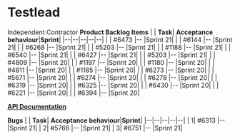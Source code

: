 # Testlead
Independent Contractor
**Product Backlog Items**
|  | **Task**| **Acceptance behaviour**|**Sprint**|
|--|--|--|--|--|
|  | #6473 |-- |Sprint 21|
|  | #6144 |-- |Sprint 21|
|  | #6268 |-- |Sprint 21|
|  | #5203 |-- |Sprint 21|
|  | #1188 |-- |Sprint 21|
|  | #6540 |-- |Sprint 21|
|  | #6427 |-- |Sprint 21|
|  | #5203 |-- |Sprint 21|
|  | #4809 |-- |Sprint 20|
|  | #1197 |-- |Sprint 20|
|  | #1180 |-- |Sprint 20|
|  | #4811 |-- |Sprint 20|
|  | #1185 |-- |Sprint 20|
|  | #6273 |-- |Sprint 20|
|  | #5671 |-- |Sprint 20|
|  | #6274 |-- |Sprint 20|
|  | #6278 |-- |Sprint 20|
|  | #6319 |-- |Sprint 20|
|  | #6325 |-- |Sprint 20|
|  | #6430 |-- |Sprint 20|
|  | #6221 |-- |Sprint 20|
|  | #6394 |-- |Sprint 20|


[**API Documentation**](https://reguk0-my.sharepoint.com/:w:/g/personal/sebastian_bryk_reg_uk_com/EepkcKK4kWZEpyHeMZ0b2pgB7izmsokKH5BKIHaHNLogaw?rtime=RiJ6lnwv10g)


**Bugs**
|  | **Task**| **Acceptance behaviour**|**Sprint**|
|--|--|--|--|--|
|  1| #6313 |-- |Sprint 21|
|  2| #5766 |-- |Sprint 21|
|  3| #6751 |-- |Sprint 21|
